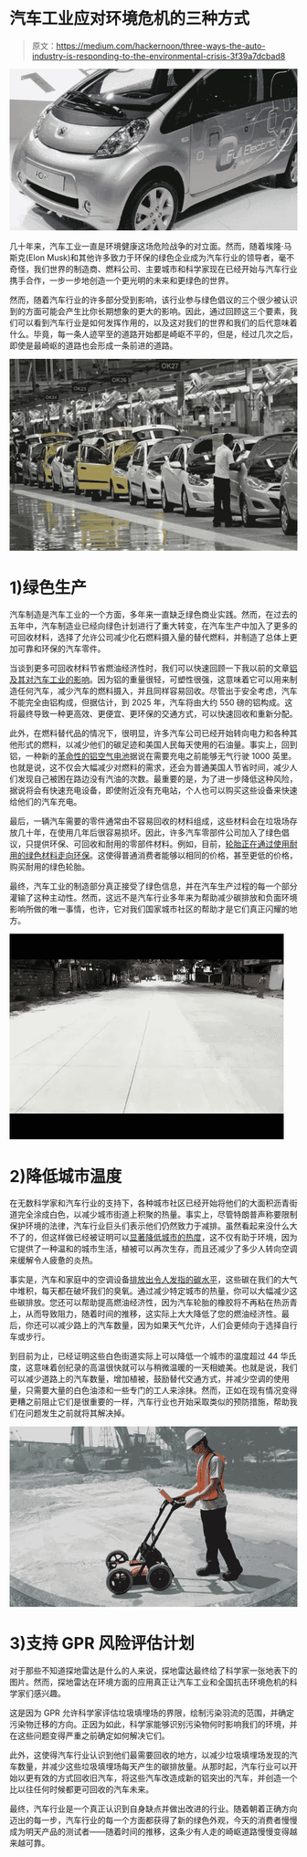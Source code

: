 # 汽车工业应对环境危机的三种方式

> 原文：<https://medium.com/hackernoon/three-ways-the-auto-industry-is-responding-to-the-environmental-crisis-3f39a7dcbad8>

![](img/c0d9e79c45fe4aade1947f1c1ee77e28.png)

几十年来，汽车工业一直是环境健康这场危险战争的对立面。然而，随着埃隆·马斯克(Elon Musk)和其他许多致力于环保的绿色企业成为汽车行业的领导者，毫不奇怪，我们世界的制造商、燃料公司、主要城市和科学家现在已经开始与汽车行业携手合作，一步一步地创造一个更光明的未来和更绿色的世界。

然而，随着汽车行业的许多部分受到影响，该行业参与绿色倡议的三个很少被认识到的方面可能会产生比你长期想象的更大的影响。因此，通过回顾这三个要素，我们可以看到汽车行业是如何发挥作用的，以及这对我们的世界和我们的后代意味着什么。毕竟，每一条人迹罕至的道路开始都是崎岖不平的，但是，经过几次之后，即使是最崎岖的道路也会形成一条前进的道路。

![](img/9a331f45e29f5d186023ffee855d0b5d.png)

# **1)绿色生产**

汽车制造是汽车工业的一个方面，多年来一直缺乏绿色商业实践。然而，在过去的五年中，汽车制造业已经向绿色计划进行了重大转变，在汽车生产中加入了更多的可回收材料，选择了允许公司减少化石燃料摄入量的替代燃料，并制造了总体上更加可靠和环保的汽车零件。

当谈到更多可回收材料节省燃油经济性时，我们可以快速回顾一下我以前的文章[铝及其对汽车工业的影响](https://hackernoon.com/will-aluminum-be-at-the-forefront-of-the-green-initiative-within-the-automotive-industry-e9d5efc8924b)。因为铝的重量很轻，可塑性很强，这意味着它可以用来制造任何汽车，减少汽车的燃料摄入，并且同样容易回收。尽管出于安全考虑，汽车不能完全由铝构成，但据估计，到 2025 年，汽车将由大约 550 磅的铝构成。这将最终导致一种更高效、更便宜、更环保的交通方式，可以快速回收和重新分配。

此外，在燃料替代品的情况下，很明显，许多汽车公司已经开始转向电力和各种其他形式的燃料，以减少他们的碳足迹和美国人民每天使用的石油量。事实上，回到铝，一种新的[革命性的铝空气电池](http://www.aluminum.org/go-further-aluminum)据说在需要充电之前能够无气行驶 1000 英里。也就是说，这不仅会大幅减少对燃料的需求，还会为普通美国人节省时间，减少人们发现自己被困在路边没有汽油的次数。最重要的是，为了进一步降低这种风险，据说将会有快速充电设备，即使附近没有充电站，个人也可以购买这些设备来快速给他们的汽车充电。

最后，一辆汽车需要的零件通常由不容易回收的材料组成，这些材料会在垃圾场存放几十年，在使用几年后很容易损坏。因此，许多汽车零部件公司加入了绿色倡议，只提供环保、可回收和耐用的零部件材料。例如，目前，[轮胎正在通过使用耐用的绿色材料走向环保](https://www.tires-easy.com/blog/eco-friendly-tires/)。这使得普通消费者能够以相同的价格，甚至更低的价格，购买耐用的绿色轮胎。

最终，汽车工业的制造部分真正接受了绿色信息，并在汽车生产过程的每一个部分灌输了这种主动性。然而，这远不是汽车行业多年来为帮助减少碳排放和负面环境影响所做的唯一事情，也许，它对我们国家城市社区的帮助才是它们真正闪耀的地方。

![](img/689906364ad5095d46675a822d551ec8.png)

# **2)降低城市温度**

在无数科学家和汽车行业的支持下，各种城市社区已经开始将他们的大面积沥青街道完全涂成白色，以减少城市街道上积聚的热量。事实上，尽管特朗普声称要限制保护环境的法律，汽车行业巨头们表示他们仍然致力于减排。虽然看起来没什么大不了的，但这样做已经被证明可以[显著降低城市的热度](http://www.greencarreports.com/news/1092561_want-to-cut-heat-in-the-city-paint-the-roads-white)，这不仅有助于环境，因为它提供了一种温和的城市生活，植被可以再次生存，而且还减少了多少人转向空调来缓解令人疲惫的炎热。

事实是，汽车和家庭中的空调设备[排放出令人发指的碳水平](http://www.nbcnews.com/science/environment/world-s-air-conditioning-boom-would-worsen-greenhouse-gas-emissions-n583816)，这些碳在我们的大气中堆积，每天都在破坏我们的臭氧。通过减少特定城市的热量，你可以大幅减少这些碳排放。您还可以帮助提高燃油经济性，因为汽车轮胎的橡胶将不再粘在热沥青上，从而导致阻力，随着时间的推移，这实际上大大降低了您的燃油经济性。最后，你还可以减少路上的汽车数量，因为如果天气允许，人们会更倾向于选择自行车或步行。

到目前为止，已经证明这些白色街道实际上可以降低一个城市的温度超过 44 华氏度，这意味着创纪录的高温很快就可以与稍微温暖的一天相媲美。也就是说，我们可以减少道路上的汽车数量，增加植被，鼓励替代交通方式，并减少空调的使用量，只需要大量的白色油漆和一些专门的工人来涂抹。然而，正如在现有情况变得更糟之前阻止它们是很重要的一样，汽车行业也开始采取类似的预防措施，帮助我们在问题发生之前就将其解决掉。

![](img/6880de37550726e0e8892c44daff191a.png)

# **3)支持 GPR 风险评估计划**

对于那些不知道探地雷达是什么的人来说，探地雷达最终给了科学家一张地表下的图片。然而，探地雷达在环境方面的应用真正让汽车工业和全国抗击环境危机的科学家们感兴趣。

这是因为 GPR 允许科学家评估垃圾填埋场的界限，绘制污染羽流的范围，并确定污染物迁移的方向。正因为如此，科学家能够识别污染物何时影响我们的环境，并在这些问题变得严重之前确定如何解决它们。

此外，这使得汽车行业认识到他们最需要回收的地方，以减少垃圾填埋场发现的汽车数量，并减少这些垃圾填埋场每天产生的碳排放量。从那时起，汽车行业可以开始以更有效的方式回收旧汽车，将这些汽车改造成新的铝突出的汽车，并创造一个比以往任何时候都更可回收的汽车未来。

最终，汽车行业是一个真正认识到自身缺点并做出改进的行业。随着朝着正确方向迈出的每一步，汽车行业的每一个方面都获得了新的绿色外观，今天的消费者慢慢成为明天产品的测试者——随着时间的推移，这条少有人走的崎岖道路慢慢变得越来越可靠。